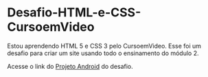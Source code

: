 # Desafio-HTML-e-CSS-CursoemVideo

Estou aprendendo HTML 5 e CSS 3 pelo CursoemVideo.
Esse foi um desafio para criar um site usando todo o ensinamento do módulo 2.

Acesse o link do <a href="https://rafael-dutra-create.github.io/Desafio-HTML-e-CSS-CursoemVideo/desafio.html">Projeto Android</a> do desafio.

